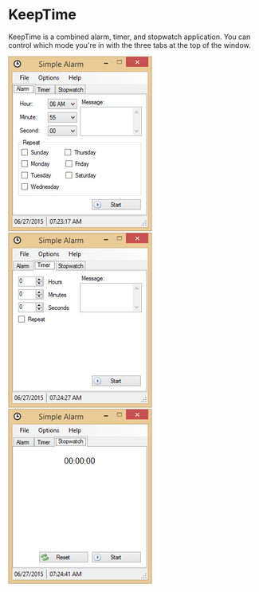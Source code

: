 # KeepTime
KeepTime is a combined alarm, timer, and stopwatch application. You can control which mode you're in with the three tabs at the top of the window.

![Preview 1](./screenshots/1.png)
![Preview 2](./screenshots/2.png)
![Preview 3](./screenshots/3.png)
